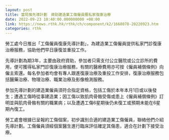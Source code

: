 ```yaml
---
layout: post
title: 當局推先導計劃　資助建造業工傷僱員獲私家復康治療
date: 2022-09-23 10:40:00.000000000 +08:00
link: https://news.rthk.hk/rthk/ch/component/k2/1668078-20220923.htm
categories: rthk
---
```


勞工處今日推出「工傷僱員復康先導計劃」，為建造業工傷僱員提供私家門診復康治療服務，協助他們早日康復並重投工作。
 
先導計劃為期3年，主要由政府資助，參加者只需支付公立醫院或公立診所的費用，便可獲得私家門診復康治療服務，有關的醫療費用亦可按《僱員補償條例》向僱主索還。每名參加者均會有專人跟進復康治療及重投工作安排，復康治療服務包括醫藥治療、物理治療、職業治療及影像檢測服務。

參加先導計劃的建造業僱員須符合指定資格，包括工傷於本年本月1日或以後發生；遭遇工傷時從事建造業；因工傷以致肌肉骨骼受傷或患上《僱員補償條例》訂明並與肌肉骨骼有關的職業病；以及遭遇工傷6星期後仍未復工或預期未能在6星期內復工。

勞工處會根據已呈報的工傷個案，初步識別合適的建造業工傷僱員，聯絡他們介紹先導計劃。工傷僱員須經個案醫生進行臨床評估確定其傷患，適合在計劃下接受治療。
